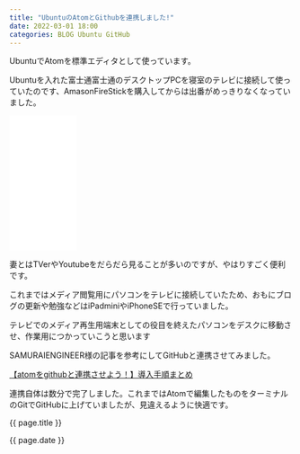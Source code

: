 ```yaml
---
title: "UbuntuのAtomとGithubを連携しました!"
date: 2022-03-01 18:00
categories: BLOG Ubuntu GitHub
---  
```

<p>UbuntuでAtomを標準エディタとして使っています。</p>
<p>Ubuntuを入れた富士通富士通のデスクトップPCを寝室のテレビに接続して使っていたのです、AmasonFireStickを購入してからは出番がめっきりなくなっていました。</p>

<iframe style="width:120px;height:240px;" marginwidth="0" marginheight="0" scrolling="no" frameborder="0" src="//rcm-fe.amazon-adsystem.com/e/cm?lt1=_blank&bc1=000000&IS2=1&bg1=FFFFFF&fc1=000000&lc1=0000FF&t=amgrsn-22&language=ja_JP&o=9&p=8&l=as4&m=amazon&f=ifr&ref=as_ss_li_til&asins=B08MRXN5GS&linkId=64bdb6a4bcbd134515699f7d12fe29cf"></iframe>

<p>妻とはTVerやYoutubeをだらだら見ることが多いのですが、やはりすごく便利です。</p>
<p>これまではメディア閲覧用にパソコンをテレビに接続していたため、おもにブログの更新や勉強などはiPadminiやiPhoneSEで行っていました。</p>

<p>テレビでのメディア再生用端末としての役目を終えたパソコンをデスクに移動させ、作業用につかっていこうと思います</p>

<p>SAMURAIENGINEER様の記事を参考にしてGitHubと連携させてみました。</p>

[【atomをgithubと連携させよう！】導入手順まとめ](https://www.sejuku.net/blog/73327)

<p>連携自体は数分で完了しました。これまではAtomで編集したものをターミナルのGitでGitHubに上げていましたが、見違えるように快適です。</p>

<p>{{ page.title }}</p>
<p>{{ page.date }}</p>
